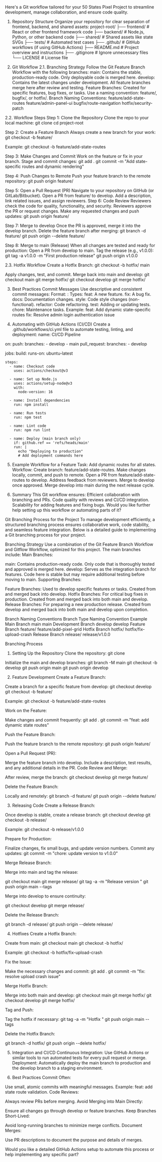 Here's a Git workflow tailored for your 50 States Pixel Project to streamline development, manage collaboration, and ensure code quality.

1. Repository Structure
Organize your repository for clear separation of frontend, backend, and shared assets:
project-root/
├── frontend/            # React or other frontend framework code
├── backend/             # Node.js, Python, or other backend code
├── shared/              # Shared assets like state SVGs
├── tests/               # Automated test cases
├── .github/             # GitHub workflows (if using GitHub Actions)
├── README.md            # Project overview and instructions
├── .gitignore           # Ignore unnecessary files
└── LICENSE              # License file


2. Git Workflow
2.1. Branching Strategy
Follow the Git Feature Branch Workflow with the following branches:
main:
Contains the stable, production-ready code.
Only deployable code is merged here.
develop:
Contains the latest changes under development.
All feature branches merge here after review and testing.
Feature Branches:
Created for specific features, bug fixes, or tasks.
Use a naming convention: feature/, bugfix/, or hotfix/.
Branch Naming Conventions:
feature/add-state-routes
feature/admin-panel-ui
bugfix/route-navigation
hotfix/security-patch

2.2. Workflow Steps
Step 1: Clone the Repository
Clone the repo to your local machine:
git clone <repository-url>
cd project-root

Step 2: Create a Feature Branch
Always create a new branch for your work:
git checkout -b feature/<feature-name>

Example:
git checkout -b feature/add-state-routes

Step 3: Make Changes and Commit
Work on the feature or fix in your branch.
Stage and commit changes:
 git add .
git commit -m "Add state-specific routes and dynamic rendering"


Step 4: Push Changes to Remote
Push your feature branch to the remote repository:
git push origin feature/<feature-name>

Step 5: Open a Pull Request (PR)
Navigate to your repository on GitHub (or GitLab/Bitbucket).
Open a PR from feature/<feature-name> to develop.
Add a description, link related issues, and assign reviewers.
Step 6: Code Review
Reviewers check the code for quality, functionality, and security.
Reviewers approve the PR or request changes.
Make any requested changes and push updates:
 git push origin feature/<feature-name>


Step 7: Merge to develop
Once the PR is approved, merge it into the develop branch.
Delete the feature branch after merging:
 git branch -d feature/<feature-name>
git push origin --delete feature/<feature-name>


Step 8: Merge to main (Release)
When all changes are tested and ready for production:
Open a PR from develop to main.
Tag the release (e.g., v1.0.0):
 git tag -a v1.0.0 -m "First production release"
git push origin v1.0.0



2.3. Hotfix Workflow
Create a Hotfix Branch:
 git checkout -b hotfix/<hotfix-name> main


Apply changes, test, and commit.
Merge back into main and develop:
 git checkout main
git merge hotfix/<hotfix-name>
git checkout develop
git merge hotfix/<hotfix-name>



3. Best Practices
Commit Messages
Use descriptive and consistent commit messages:
Format: <type>: <short description>
Types:
feat: A new feature.
fix: A bug fix.
docs: Documentation changes.
style: Code style changes (non-functional).
refactor: Code refactoring.
test: Adding or updating tests.
chore: Maintenance tasks.
Example:
feat: Add dynamic state-specific routes
fix: Resolve admin login authentication issue


4. Automating with GitHub Actions (CI/CD)
Create a .github/workflows/ci.yml file to automate testing, linting, and deployment:
name: CI/CD Pipeline

on:
  push:
    branches:
      - develop
      - main
  pull_request:
    branches:
      - develop

jobs:
  build:
    runs-on: ubuntu-latest

    steps:
      - name: Checkout code
        uses: actions/checkout@v3

      - name: Set up Node.js
        uses: actions/setup-node@v3
        with:
          node-version: 16

      - name: Install dependencies
        run: npm install

      - name: Run tests
        run: npm test

      - name: Lint code
        run: npm run lint

      - name: Deploy (main branch only)
        if: github.ref == 'refs/heads/main'
        run: |
          echo "Deploying to production"
          # Add deployment commands here


5. Example Workflow for a Feature
Task: Add dynamic routes for all states.
Workflow:
Create branch: feature/add-state-routes.
Make changes locally, commit, and push to remote.
Open a PR from feature/add-state-routes to develop.
Address feedback from reviewers.
Merge to develop once approved.
Merge develop into main during the next release cycle.

6. Summary
This Git workflow ensures:
Efficient collaboration with branching and PRs.
Code quality with reviews and CI/CD integration.
Scalability for adding features and fixing bugs.
Would you like further help setting up this workflow or automating parts of it?

Git Branching Process for the Project
To manage development efficiently, a structured branching process ensures collaborative work, code stability, and seamless feature integration. Below is a detailed guide to implementing a Git branching process for your project.

Branching Strategy
Use a combination of the Git Feature Branch Workflow and Gitflow Workflow, optimized for this project. The main branches include:
Main Branches:


main:
Contains production-ready code.
Only code that is thoroughly tested and approved is merged here.
develop:
Serves as the integration branch for features.
Code here is stable but may require additional testing before moving to main.
Supporting Branches:


Feature Branches:
Used to develop specific features or tasks.
Created from and merged back into develop.
Hotfix Branches:
For critical bug fixes in production.
Created from and merged back into both main and develop.
Release Branches:
For preparing a new production release.
Created from develop and merged back into both main and develop upon completion.

Branch Naming Conventions
Branch Type
Naming Convention
Example
Main Branch
main
main
Development Branch
develop
develop
Feature Branch
feature/<feature-name>
feature/add-pixel-grid
Hotfix Branch
hotfix/<issue-description>
hotfix/fix-upload-crash
Release Branch
release/<version>
release/v1.0.0


Branching Process
1. Setting Up the Repository
Clone the repository:
 git clone <repository-url>


Initialize the main and develop branches:
 git branch -M main
git checkout -b develop
git push origin main
git push origin develop



2. Feature Development
Create a Feature Branch:


Create a branch for a specific feature from develop:
 git checkout develop
git checkout -b feature/<feature-name>


Example:
 git checkout -b feature/add-state-routes


Work on the Feature:


Make changes and commit frequently:
 git add .
git commit -m "feat: add dynamic state routes"


Push the Feature Branch:


Push the feature branch to the remote repository:
 git push origin feature/<feature-name>


Open a Pull Request (PR):


Merge the feature branch into develop.
Include a description, test results, and any additional details in the PR.
Code Review and Merge:


After review, merge the branch:
 git checkout develop
git merge feature/<feature-name>


Delete the Feature Branch:


Locally and remotely:
 git branch -d feature/<feature-name>
git push origin --delete feature/<feature-name>



3. Releasing Code
Create a Release Branch:


Once develop is stable, create a release branch:
 git checkout develop
git checkout -b release/<version>


Example:
 git checkout -b release/v1.0.0


Prepare for Production:


Finalize changes, fix small bugs, and update version numbers.
Commit any updates:
 git commit -m "chore: update version to v1.0.0"


Merge Release Branch:


Merge into main and tag the release:

 git checkout main
git merge release/<version>
git tag -a <version> -m "Release version <version>"
git push origin main --tags


Merge into develop to ensure continuity:

 git checkout develop
git merge release/<version>


Delete the Release Branch:

 git branch -d release/<version>
git push origin --delete release/<version>



4. Hotfixes
Create a Hotfix Branch:


Create from main:
 git checkout main
git checkout -b hotfix/<issue-description>


Example:
 git checkout -b hotfix/fix-upload-crash


Fix the Issue:


Make the necessary changes and commit:
 git add .
git commit -m "fix: resolve upload crash issue"


Merge Hotfix Branch:


Merge into both main and develop:
 git checkout main
git merge hotfix/<issue-description>
git checkout develop
git merge hotfix/<issue-description>


Tag and Push:


Tag the hotfix if necessary:
 git tag -a <hotfix-version> -m "Hotfix <hotfix-version>"
git push origin main --tags


Delete the Hotfix Branch:

 git branch -d hotfix/<issue-description>
git push origin --delete hotfix/<issue-description>



5. Integration and CI/CD
Continuous Integration:
Use GitHub Actions or similar tools to run automated tests for every pull request or merge.
Deployment:
Automatically deploy the main branch to production and the develop branch to a staging environment.

6. Best Practices
Commit Often:


Use small, atomic commits with meaningful messages.
Example: feat: add state route validation.
Code Reviews:


Always review PRs before merging.
Avoid Merging into Main Directly:


Ensure all changes go through develop or feature branches.
Keep Branches Short-Lived:


Avoid long-running branches to minimize merge conflicts.
Document Merges:


Use PR descriptions to document the purpose and details of merges.

Would you like a detailed GitHub Actions setup to automate this process or help implementing any specific part?


